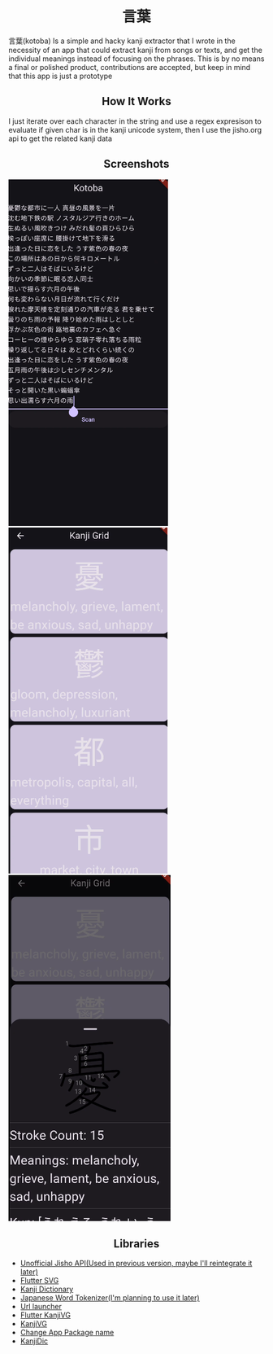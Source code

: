 <h1 style="text-align:center"> 言葉 </h1>

言葉(kotoba) Is a simple and hacky kanji extractor that I wrote in the necessity of
an app that could extract kanji from songs or texts, and get the individual meanings
instead of focusing on the phrases.
This is by no means a final or polished product, contributions are accepted,
but keep in mind that this app is just a prototype

<h2 style="text-align:center"> How It Works </h2>
I just iterate over each character in the string
and use a regex expresison to evaluate if given char is in the kanji unicode system, then I use the jisho.org api to get the related kanji data

<h2 style="text-align:center"> Screenshots </h2>

![Alt text](./readme_assets/screenshot1.png)
![Alt text](./readme_assets/screenshot2.png)
![Alt text](./readme_assets/screenshot3.png)


<h2 style="text-align:center"> Libraries </h2>

* [Unofficial Jisho API(Used in previous version, maybe I'll reintegrate it later)](pub.dev/packages/unofficial_jisho_api)
* [Flutter SVG](https://pub.dev/packages/flutter_svg)
* [Kanji Dictionary](https://pub.dev/packages/kanji_dictionary)
* [Japanese Word Tokenizer(I'm planning to use it later)](https://pub.dev/packages/japanese_word_tokenizer)
* [Url launcher](https://pub.dev/packages/url_launcher)
* [Flutter KanjiVG](https://pub.dev/packages/flutter_kanjivg)
* [KanjiVG](https://kanjivg.tagaini.net/)
* [Change App Package name](https://pub.dev/packages/change_app_package_name)
* [KanjiDic](https://www.edrdg.org/wiki/index.php/KANJIDIC_Project)



